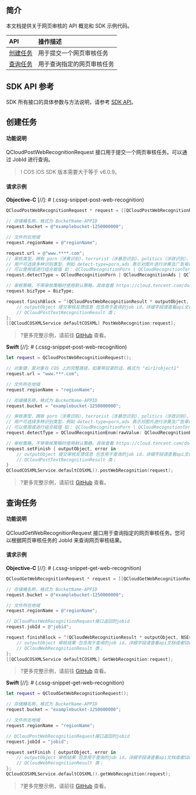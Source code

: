 
## 简介

本文档提供关于网页审核的 API 概览和 SDK 示例代码。

| API           |  操作描述               |
| :--------------- | :------------------ |
| [创建任务](https://cloud.tencent.com/document/product/436/63958) | 用于提交一个网页审核任务   |
| [查询任务](https://cloud.tencent.com/document/product/436/63959) | 用于查询指定的网页审核任务 |

## SDK API 参考
SDK 所有接口的具体参数与方法说明，请参考 [SDK API](https://cos-ios-sdk-doc-1253960454.file.myqcloud.com/)。

## 创建任务
#### 功能说明
QCloudPostWebRecognitionRequest 接口用于提交一个网页审核任务。可以通过 JobId 进行查询。

> ! COS iOS SDK 版本需要大于等于 v6.0.9。

#### 请求示例

**Objective-C**
[//]: # (.cssg-snippet-post-web-recognition)
```objective-c
QCloudPostWebRecognitionRequest * request = [[QCloudPostWebRecognitionRequest alloc]init];

// 存储桶名称，格式为 BucketName-APPID
request.bucket = @"examplebucket-1250000000";

// 文件所在地域
request.regionName = @"regionName";

request.url = @"www.****.com";
// 审核类型，拥有 porn（涉黄识别）、terrorist（涉暴恐识别）、politics（涉政识别）、ads（广告识别）四种，
// 用户可选择多种识别类型，例如 detect-type=porn,ads 表示对图片进行涉黄及广告审核
// 可以使用或进行组合赋值 如： QCloudRecognitionPorn | QCloudRecognitionTerrorist
request.detectType = QCloudRecognitionPorn | QCloudRecognitionAds | QCloudRecognitionPolitics | QCloudRecognitionTerrorist;

// 审核策略，不带审核策略时使用默认策略。具体查看 https://cloud.tencent.com/document/product/460/56345
request.bizType = BizType;

request.finishBlock = ^(QCloudPostWebRecognitionResult * outputObject, NSError *error) {
    // outputObject 提交审核反馈信息 包含用于查询的job id，详细字段请查看api文档或者SDK源码
    // QCloudPostTextRecognitionResult 类；
};
[[QCloudCOSXMLService defaultCOSXML] PostWebRecognition:request];
```

>?更多完整示例，请前往 [GitHub](https://github.com/tencentyun/cos-snippets/tree/master/iOS/Objc/Examples/cases/WebRecognition.m) 查看。


**Swift**
[//]: # (.cssg-snippet-post-web-recognition)
```swift
let request = QCloudPostWebRecognitionRequest();

// 对象键，是对象在 COS 上的完整路径，如果带目录的话，格式为 "dir1/object1"
request.url = "www.***.com";

// 文件所在地域
request.regionName = "regionName";

// 存储桶名称，格式为 BucketName-APPID
request.bucket = "examplebucket-1250000000";

// 审核类型，拥有 porn（涉黄识别）、terrorist（涉暴恐识别）、politics（涉政识别）、ads（广告识别）四种，
// 用户可选择多种识别类型，例如 detect-type=porn,ads 表示对图片进行涉黄及广告审核
// 可以使用或进行组合赋值 如： QCloudRecognitionPorn | QCloudRecognitionTerrorist
request.detectType = QCloudRecognitionEnum(rawValue: QCloudRecognitionEnum.porn.rawValue | QCloudRecognitionEnum.ads.rawValue)!

// 审核策略，不带审核策略时使用默认策略。具体查看 https://cloud.tencent.com/document/product/460/56345
request.setFinish { outputObject, error in
    // outputObject 提交审核反馈信息 包含用于查询的job id，详细字段请查看api文档或者SDK源码
    // QCloudPostTextRecognitionResult 类；
}
QCloudCOSXMLService.defaultCOSXML().postWebRecognition(request);
```

>?更多完整示例，请前往 [GitHub](https://github.com/tencentyun/cos-snippets/tree/master/iOS/Swift/Examples/cases/WebRecognition.swift) 查看。


## 查询任务
#### 功能说明
QCloudGetWebRecognitionRequest 接口用于查询指定的网页审核任务。您可以根据网页审核任务的 JobId 来查询网页审核结果。

#### 请求示例
**Objective-C**
[//]: # (.cssg-snippet-get-web-recognition)
```objective-c
QCloudGetWebRecognitionRequest * request = [[QCloudGetWebRecognitionRequest alloc]init];

// 存储桶名称，格式为 BucketName-APPID
request.bucket = @"examplebucket-1250000000";

// 文件所在地域
request.regionName = @"regionName";

// QCloudPostWebRecognitionRequest接口返回的jobid
request.jobId = @"jobid";

request.finishBlock = ^(QCloudWebRecognitionResult * outputObject, NSError *error) {
    // outputObject 审核结果 包含用于查询的job id，详细字段请查看api文档或者SDK源码
    // QCloudWebRecognitionResult 类；
};
[[QCloudCOSXMLService defaultCOSXML] GetWebRecognition:request];
```

>?更多完整示例，请前往 [GitHub](https://github.com/tencentyun/cos-snippets/tree/master/iOS/Objc/Examples/cases/WebRecognition.m) 查看。

**Swift**
[//]: # (.cssg-snippet-get-web-recognition)
```swift
let request = QCloudGetWebRecognitionRequest();

// 存储桶名称，格式为 BucketName-APPID
request.bucket = "examplebucket-1250000000";

// 文件所在地域
request.regionName = "regionName";

// QCloudPostWebRecognitionRequest接口返回的jobid
request.jobId = "jobid";

request.setFinish { outputObject, error in
    // outputObject 审核结果 包含用于查询的job id，详细字段请查看api文档或者SDK源码
    // QCloudWebRecognitionResult 类；
};
QCloudCOSXMLService.defaultCOSXML().getWebRecognition(request);
```

>?更多完整示例，请前往 [GitHub](https://github.com/tencentyun/cos-snippets/tree/master/iOS/Swift/Examples/cases/WebRecognition.swift) 查看。


